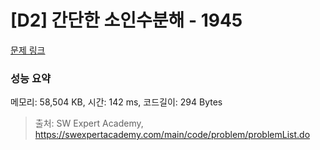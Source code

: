 # [D2] 간단한 소인수분해 - 1945 

[문제 링크](https://swexpertacademy.com/main/code/problem/problemDetail.do?contestProbId=AV5Pl0Q6ANQDFAUq) 

### 성능 요약

메모리: 58,504 KB, 시간: 142 ms, 코드길이: 294 Bytes



> 출처: SW Expert Academy, https://swexpertacademy.com/main/code/problem/problemList.do